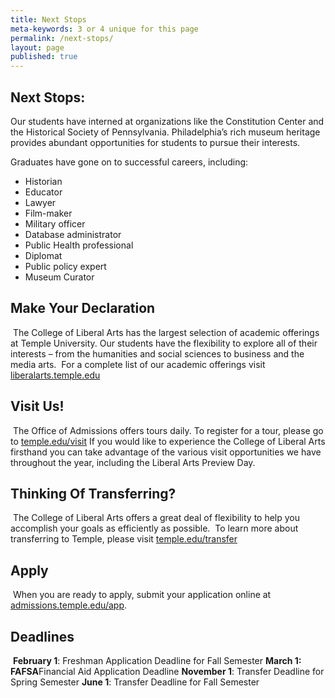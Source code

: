 ```yaml
---
title: Next Stops
meta-keywords: 3 or 4 unique for this page
permalink: /next-stops/
layout: page
published: true
---
```


## Next Stops:

Our students have interned at organizations like the Constitution Center and the Historical Society of Pennsylvania. Philadelphia’s rich museum heritage provides abundant opportunities for students to pursue
their interests.

Graduates have gone on to successful careers, including:

- Historian
- Educator
- Lawyer
- Film-maker
- Military officer
- Database administrator
- Public Health professional
- Diplomat
- Public policy expert
- Museum Curator

## Make Your Declaration
​
The College of Liberal Arts has the largest selection of academic offerings at Temple University. Our students have the flexibility to explore all of their interests – from the humanities and social sciences to business and the media arts.
​
For a complete list of our academic offerings visit [liberalarts.temple.edu](liberalarts.temple.edu)
​
## Visit Us!
​
The Office of Admissions offers tours daily. To register for a tour, please go to [temple.edu/visit](temple.edu/visit )
If you would like to experience the College of Liberal Arts firsthand you can take advantage of the various visit opportunities we have throughout the year, including the Liberal Arts Preview Day.
​
## Thinking Of Transferring?
​
The College of Liberal Arts offers a great deal of flexibility to help you accomplish your goals as efficiently as possible.
​
To learn more about transferring to Temple, please visit [temple.edu/transfer](temple.edu/transfer)
​
## Apply
​
When you are ready to apply, submit your application online at [admissions.temple.edu/app](http://admissions.temple.edu/apply).
​
## Deadlines
​
**February 1**: Freshman Application Deadline for Fall Semester
**March 1: FAFSA**Financial Aid Application Deadline
**November 1**: Transfer Deadline for Spring Semester
**June 1**: Transfer Deadline for Fall Semester
​
